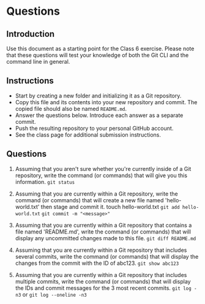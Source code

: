 # Questions

## Introduction
Use this document as a starting point for the Class 6 exercise. Please note that these questions will test your knowledge of both the Git CLI and the command line in general.

## Instructions
- Start by creating a new folder and initializing it as a Git repository.
- Copy this file and its contents into your new repository and commit. The copied file should also be named `README.md`.
- Answer the questions below. Introduce each answer as a separate commit.
- Push the resulting repository to your personal GitHub account.
- See the class page for additional submission instructions.

## Questions
1. Assuming that you aren't sure whether you're currently inside of a Git repository, write the command (or commands) that will give you this information.
`git status`

2. Assuming that you are currently within a Git repository, write the command (or commands) that will create a new file named 'hello-world.txt' then stage and commit it.
touch hello-world.txt
`git add hello-world.txt`
`git commit -m "<message>"`

3. Assuming that you are currently within a Git repository that contains a file named 'README.md', write the command (or commands) that will display any uncommitted changes made to this file.
`git diff README.md`

4. Assuming that you are currently within a Git repository that includes several commits, write the command (or commands) that will display the changes from the commit with the ID of abc123.
`git show abc123`

5. Assuming that you are currently within a Git repository that includes multiple commits, write the command (or commands) that will display the IDs and commit messages for the 3 most recent commits.
`git log -n3`
or
`git log --oneline -n3` <!-- in case you want the shorter ID -->
